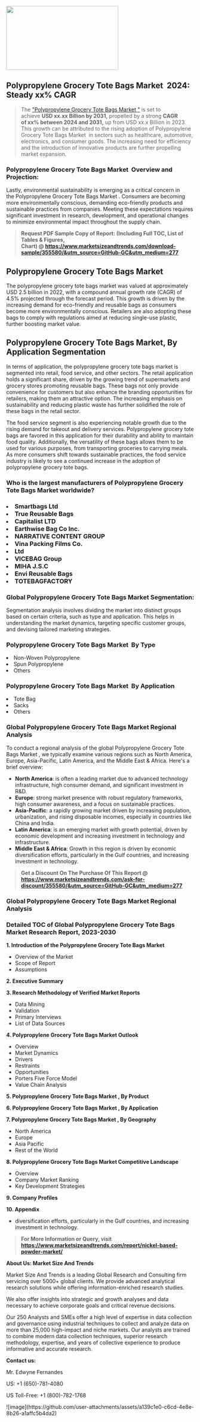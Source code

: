 <p><img class="alignnone size-medium wp-image-20088" src="https://ffe5etoiles.com/wp-content/uploads/2024/12/MST1-300x171.png" alt="" width="300" height="171" /></p><h2 id="ember46" class="ember-view reader-text-block__heading-2">Polypropylene Grocery Tote Bags Market &nbsp;2024: Steady&nbsp;xx% CAGR</h2><blockquote id="ember47" class="ember-view reader-text-block__blockquote">The&nbsp;<a class="app-aware-link " href="https://www.marketsizeandtrends.com/download-sample/355580/&utm_source=GitHub-GC&utm_medium=277" target="_blank" data-test-app-aware-link="">"Polypropylene Grocery Tote Bags Market "</a>&nbsp;is set to achieve&nbsp;<strong>USD&nbsp;xx.xx&nbsp;Billion by 2031,</strong>&nbsp;propelled by a strong&nbsp;<strong>CAGR of&nbsp;xx% between 2024 and 2031,</strong>&nbsp;up from USD xx.x Billion in 2023. This growth can be attributed to the rising adoption of&nbsp;Polypropylene Grocery Tote Bags Market &nbsp;in sectors such as healthcare, automotive, electronics, and consumer goods. The increasing need for efficiency and the introduction of innovative products are further propelling market expansion.</blockquote><h3 id="ember48" class="ember-view reader-text-block__heading-3">Polypropylene Grocery Tote Bags Market &nbsp;Overview and Projection:</h3><p id="ember49" class="ember-view reader-text-block__paragraph">Lastly, environmental sustainability is emerging as a critical concern in the&nbsp;Polypropylene Grocery Tote Bags Market . Consumers are becoming more environmentally conscious, demanding eco-friendly products and sustainable practices from companies. Meeting these expectations requires significant investment in research, development, and operational changes to minimize environmental impact throughout the supply chain.</p><blockquote id="ember50" class="ember-view reader-text-block__blockquote"><strong>Request PDF Sample Copy of Report: (Including Full TOC, List of Tables &amp; Figures, Chart)&nbsp;@&nbsp;<strong><a href="https://www.marketsizeandtrends.com/download-sample/355580/&utm_source=GitHub-GC&utm_medium=277" target="_blank">https://www.marketsizeandtrends.com/download-sample/355580/&utm_source=GitHub-GC&utm_medium=277</a></strong></strong></blockquote><h3 class=""> <h2>Polypropylene Grocery Tote Bags Market</h2><p>The polypropylene grocery tote bags market was valued at approximately USD 2.5 billion in 2022, with a compound annual growth rate (CAGR) of 4.5% projected through the forecast period. This growth is driven by the increasing demand for eco-friendly and reusable bags as consumers become more environmentally conscious. Retailers are also adopting these bags to comply with regulations aimed at reducing single-use plastic, further boosting market value.</p><h2>Polypropylene Grocery Tote Bags Market, By Application Segmentation</h2><p>In terms of application, the polypropylene grocery tote bags market is segmented into retail, food service, and other sectors. The retail application holds a significant share, driven by the growing trend of supermarkets and grocery stores promoting reusable bags. These bags not only provide convenience for customers but also enhance the branding opportunities for retailers, making them an attractive option. The increasing emphasis on sustainability and reducing plastic waste has further solidified the role of these bags in the retail sector.</p><p>The food service segment is also experiencing notable growth due to the rising demand for takeout and delivery services. Polypropylene grocery tote bags are favored in this application for their durability and ability to maintain food quality. Additionally, the versatility of these bags allows them to be used for various purposes, from transporting groceries to carrying meals. As more consumers shift towards sustainable practices, the food service industry is likely to see a continued increase in the adoption of polypropylene grocery tote bags.</p></h3><h3 id="" class="">Who is the largest manufacturers of&nbsp;Polypropylene Grocery Tote Bags Market  worldwide?</h3><h3 class=""></Li><Li>Smartbags Ltd</Li><Li> True Reusable Bags</Li><Li> Capitalist LTD</Li><Li> Earthwise Bag Co Inc.</Li><Li> NARRATIVE CONTENT GROUP</Li><Li> Vina Packing Films Co.</Li><Li> Ltd</Li><Li> VICEBAG Group</Li><Li> MIHA J.S.C</Li><Li> Envi Reusable Bags</Li><Li> TOTEBAGFACTORY</h3><h3 id="ember53" class="ember-view reader-text-block__heading-3">Global&nbsp;Polypropylene Grocery Tote Bags Market  Segmentation:</h3><p id="ember54" class="ember-view reader-text-block__paragraph">Segmentation analysis involves dividing the market into distinct groups based on certain criteria, such as type and application. This helps in understanding the market dynamics, targeting specific customer groups, and devising tailored marketing strategies.</p><h3 id="" class="">Polypropylene Grocery Tote Bags Market &nbsp;By Type</h3><p></Li><Li>Non-Woven Polypropylene</Li><Li> Spun Polypropylene</Li><Li> Others</p><h3 id="" class="">Polypropylene Grocery Tote Bags Market &nbsp;By Application</h3><p class=""></Li><Li>Tote Bag</Li><Li> Sacks</Li><Li> Others</p><h3 id="ember62" class="ember-view reader-text-block__heading-3">Global Polypropylene Grocery Tote Bags Market  Regional Analysis</h3><p id="ember63" class="ember-view reader-text-block__paragraph">To conduct a regional analysis of the global Polypropylene Grocery Tote Bags Market , we typically examine various regions such as North America, Europe, Asia-Pacific, Latin America, and the Middle East &amp; Africa. Here's a brief overview:</p><ul><li><strong>North America</strong>: is often a leading market due to advanced technology infrastructure, high consumer demand, and significant investment in R&amp;D.</li><li><strong>Europe</strong>: strong market presence with robust regulatory frameworks, high consumer awareness, and a focus on sustainable practices.</li><li><strong>Asia-Pacific</strong>: a rapidly growing market driven by increasing population, urbanization, and rising disposable incomes, especially in countries like China and India.</li><li><strong>Latin America</strong>: is an emerging market with growth potential, driven by economic development and increasing investment in technology and infrastructure.</li><li><strong>Middle East &amp; Africa</strong>: Growth in this region is driven by economic diversification efforts, particularly in the Gulf countries, and increasing investment in technology.</li></ul><blockquote id="ember61" class="ember-view reader-text-block__blockquote"><strong>Get a Discount On The Purchase Of This Report @ <strong><a href="https://html-cleaner.com/" target="">https://www.marketsizeandtrends.com/ask-for-discount/355580/&utm_source=GitHub-GC&utm_medium=277</a></strong></strong></blockquote><h3 id="ember62" class="ember-view reader-text-block__heading-3">Global Polypropylene Grocery Tote Bags Market  Regional Analysis</h3><h3 id="" class="">Detailed TOC of Global Polypropylene Grocery Tote Bags Market  Research Report, 2023-2030</h3><p id="" class=""><strong>1. Introduction of the Polypropylene Grocery Tote Bags Market </strong></p><ul><li>Overview of the Market</li><li>Scope of Report</li><li>Assumptions</li></ul><p id="" class=""><strong>2. Executive Summary</strong></p><p id="" class=""><strong>3. Research Methodology of Verified Market Reports</strong></p><ul><li>Data Mining</li><li>Validation</li><li>Primary Interviews</li><li>List of Data Sources</li></ul><p id="" class=""><strong>4. Polypropylene Grocery Tote Bags Market  Outlook</strong></p><ul><li>Overview</li><li>Market Dynamics</li><li>Drivers</li><li>Restraints</li><li>Opportunities</li><li>Porters Five Force Model</li><li>Value Chain Analysis</li></ul><p id="" class=""><strong>5. Polypropylene Grocery Tote Bags Market , By Product</strong></p><p id="" class=""><strong>6. Polypropylene Grocery Tote Bags Market , By Application</strong></p><p id="" class=""><strong>7. Polypropylene Grocery Tote Bags Market , By Geography</strong></p><ul><li>North America</li><li>Europe</li><li>Asia Pacific</li><li>Rest of the World</li></ul><p id="" class=""><strong>8. Polypropylene Grocery Tote Bags Market  Competitive Landscape</strong></p><ul><li>Overview</li><li>Company Market Ranking</li><li>Key Development Strategies</li></ul><p id="" class=""><strong>9. Company Profiles</strong></p><p id="" class=""><strong>10. Appendix</strong></p><ul><li>diversification efforts, particularly in the Gulf countries, and increasing investment in technology.</li></ul><blockquote id="ember65" class="ember-view reader-text-block__blockquote"><strong>For More Information or Query, visit <strong><strong><a href="https://html-cleaner.com/" target="">https://www.marketsizeandtrends.com/report/nickel-based-powder-market/</a></strong></strong></strong></blockquote><p id="" class=""><strong>About Us: Market Size And Trends</strong></p><p id="" class="">Market Size And Trends is a leading Global Research and Consulting firm servicing over 5000+ global clients. We provide advanced analytical research solutions while offering information-enriched research studies.</p><p id="" class="">We also offer insights into strategic and growth analyses and data necessary to achieve corporate goals and critical revenue decisions.</p><p id="" class="">Our 250 Analysts and SMEs offer a high level of expertise in data collection and governance using industrial techniques to collect and analyze data on more than 25,000 high-impact and niche markets. Our analysts are trained to combine modern data collection techniques, superior research methodology, expertise, and years of collective experience to produce informative and accurate research.</p><p id="" class=""><strong>Contact us:</strong></p><p id="" class="">Mr. Edwyne Fernandes</p><p id="" class="">US: +1 (650)-781-4080</p><p id="" class="">US Toll-Free: +1 (800)-782-1768</p>
![image](https://github.com/user-attachments/assets/a139c1e0-c6cd-4e8e-8b26-a1affc5b4da2)

